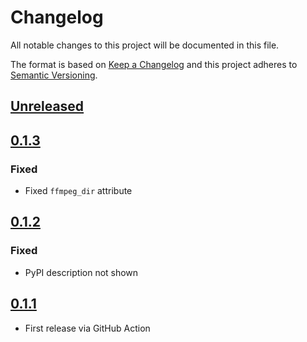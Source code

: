 # Changelog
All notable changes to this project will be documented in this file.

The format is based on [Keep a Changelog](http://keepachangelog.com/en/1.0.0/) and this project adheres to [Semantic Versioning](http://semver.org/spec/v2.0.0.html).

## [Unreleased]

## [0.1.3]

### Fixed

- Fixed `ffmpeg_dir` attribute

## [0.1.2]

### Fixed

- PyPI description not shown

## [0.1.1]

- First release via GitHub Action

[Unreleased]: https://github.com/python-ffmpegio/python-ffmpegio/compare/v0.1.3...HEAD
[0.1.3]: https://github.com/python-ffmpegio/python-ffmpegio/compare/v0.1.2...v0.1.3
[0.1.2]: https://github.com/python-ffmpegio/python-ffmpegio/compare/v0.1.1...v0.1.2
[0.1.1]: https://github.com/python-ffmpegio/python-ffmpegio/compare/94bbcc4...v0.1.1
